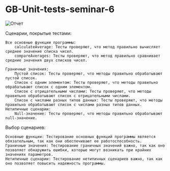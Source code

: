 # GB-Unit-tests-seminar-6

![Отчет](https://github.com/DmitryV1987/GB-Unit-tests-seminar-6/assets/115727297/7a1c3607-8a6b-4319-ba1e-9da980a8eb50)

Сценарии, покрытые тестами:

    Все основные функции программы:
        calculateAverage: Тесты проверяют, что метод правильно вычисляет среднее значение списка чисел.
        compareAverages: Тесты проверяют, что метод правильно сравнивает средние значения двух списков чисел.

    Граничные значения:
        Пустой список: Тесты проверяют, что методы правильно обрабатывают пустой список.
        Список с одним элементом: Тесты проверяют, что методы правильно обрабатывают список с одним элементом.
        Список с отрицательными числами: Тесты проверяют, что методы правильно обрабатывают список с отрицательными числами.
        Список с числами разных типов данных: Тесты проверяют, что методы правильно обрабатывают список с числами разных типов данных.
    Нетипичные сценарии:
        Null-значение: Тесты проверяют, что методы правильно обрабатывают null-значение.

Выбор сценариев:

    Основные функции: Тестирование основных функций программы является обязательным, так как они обеспечивают ее работоспособность.
    Граничные значения: Тестирование граничных значений важно, так как оно позволяет обнаружить ошибки, которые могут возникать при крайних значениях параметров.
    Нетипичные сценарии: Тестирование нетипичных сценариев важно, так как оно позволяет повысить надежность программы.
